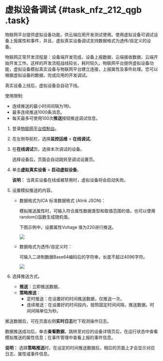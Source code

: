 # 虚拟设备调试 {#task_nfz_212_qgb .task}

物联网平台提供虚拟设备功能，供云端应用开发测试使用。使用虚拟设备可调试设备上报属性和事件，并且，虚拟真实设备调试支持数据格式为透传/自定义的设备。

物联网正常开发流程是：设备端开发完成，设备上报数据，云端接收数据，云端开始开发工作。这样的开发流程战线较长，耗时较久。物联网平台提供虚拟设备功能，虚拟设备模拟真实设备与物联网平台建立连接，上报属性及事件处理。您可以根据虚拟设备的数据，完成应用的开发调试。

真实设备上线后，虚拟设备会自动下线。

使用限制:

-   连续推送的最小时间间隔为1秒。
-   最多连续推送1000条消息。
-   每天最多可使用100次**推送**按钮推送调试信息。

1.  登录[物联网平台控制台](http://iot.console.aliyun.com/)。
2.  在左侧导航栏，选择**监控运维** \> **在线调试**。
3.  在**在线调试**页，选择本次调试的设备。 

    选择设备后，页面会自动跳转至调试设置页。

4.  单击**虚拟真实设备** \> **启动虚拟设备**。 

    **说明：** 当真实设备在线或被禁用时，虚拟设备将会启动失败。

5.  设置模拟推送的内容。 
    -   数据格式为ICA 标准数据格式 \(Alink JSON\)：

        模拟推送属性时，可输入符合属性数据类型和取值范围的值，也可以使用random\(\)函数生成随机值。

        下图示例中，设置属性Voltage 值为220进行推送。

        ![](http://static-aliyun-doc.oss-cn-hangzhou.aliyuncs.com/assets/img/17811/155860401942138_zh-CN.png)

    -   数据格式为透传/自定义时：

        可输入二进制数据Base64编码后的字符串，长度不超过4096字符。

        ![](http://static-aliyun-doc.oss-cn-hangzhou.aliyuncs.com/assets/img/17811/155860401943394_zh-CN.png)

6.  选择推送方式。 
    -   **推送**：立即推送数据。
    -   **策略推送**：
        -   定时推送：在设置好的时间推送数据，仅推送一次。
        -   连续推送：在设置好的时间段内，按照固定时间间隔，推送数据。时间间隔单位为秒。

推送数据后，可在页面右侧**实时日志**栏下观测操作日志。

数据推送成功后，单击**查看数据**，跳转至对应的设备详情页后，在运行状态中查看模拟推送的属性信息；在事件管理中查看上报的事件信息。

**说明：** 选择**策略推送**时，在设定的时间推送数据后，相应的页面上才会显示对应日志、属性或事件信息。

